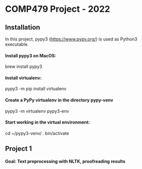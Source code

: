 # COMP479 Project - 2022


## Installation
In this project, pypy3 (https://www.pypy.org/) is used as Python3 executable.

#### Install pypy3 on MacOS:
brew install pypy3

#### Install virtualenv:
pypy3 -m pip install virtualenv

#### Create a PyPy virtualenv in the directory pypy-venv
pypy3 -m virtualenv pypy3-env

#### Start working in the virtual environment:
cd ~/pypy3-venv/
. bin/activate


## Project 1
#### Goal: Text preprocessing with NLTK, proofreading results